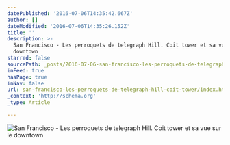 ```yaml
---
datePublished: '2016-07-06T14:35:42.667Z'
author: []
dateModified: '2016-07-06T14:35:26.152Z'
title: ''
description: >-
  San Francisco - Les perroquets de telegraph Hill. Coit tower et sa vue sur le
  downtown
starred: false
sourcePath: _posts/2016-07-06-san-francisco-les-perroquets-de-telegraph-hill-coit-tower.md
inFeed: true
hasPage: true
inNav: false
url: san-francisco-les-perroquets-de-telegraph-hill-coit-tower/index.html
_context: 'http://schema.org'
_type: Article

---
```

![San Francisco - Les perroquets de telegraph Hill. Coit tower et sa vue sur le downtown](https://the-grid-user-content.s3-us-west-2.amazonaws.com/fe54d9f3-4637-4320-930f-e449bf133b5b.jpg)